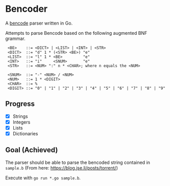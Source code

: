 # Bencoder
A [bencode](https://en.wikipedia.org/wiki/Bencode) parser written in Go.

Attempts to parse Bencode based on the following augmented BNF grammar.
```
 <BE>    ::= <DICT> | <LIST> | <INT> | <STR>
 <DICT>  ::= "d" 1 * (<STR> <BE>) "e"
 <LIST>  ::= "l" 1 * <BE>         "e"
 <INT>   ::= "i"     <SNUM>       "e"
 <STR>   ::= <NUM> ":" n * <CHAR>; where n equals the <NUM>

 <SNUM>  ::= "-" <NUM> / <NUM>
 <NUM>   ::= 1 * <DIGIT>
 <CHAR>  ::= %
 <DIGIT> ::= "0" | "1" | "2" | "3" | "4" | "5" | "6" | "7" | "8" | "9"
```
## Progress
- [x] Strings
- [x] Integers
- [x] Lists
- [x] Dictionaries

## Goal (Achieved)
The parser should be able to parse the bencoded string contained in `sample.b` (From here: https://blog.jse.li/posts/torrent/)

Execute with `go run *.go sample.b`.
